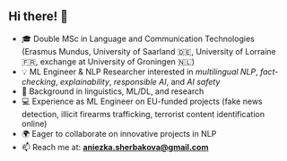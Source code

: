 <!--
**Aniezka/aniezka** is a ✨ _special_ ✨ repository because its `README.md` (this file) appears on your GitHub profile.
-->

## Hi there! 👋  
* 🎓 Double MSc in Language and Communication Technologies (Erasmus Mundus, University of Saarland 🇩🇪, University of Lorraine 🇫🇷, exchange at University of Groningen 🇳🇱)  
* 💡 ML Engineer & NLP Researcher interested in *multilingual NLP*, *fact-checking*, *explainability*, *responsible AI*, and *AI safety*  
* 🧠 Background in linguistics, ML/DL, and research  
* 💻 Experience as ML Engineer on EU-funded projects (fake news detection, illicit firearms trafficking, terrorist content identification online)  
* 🌍 Eager to collaborate on innovative projects in NLP  
* 📫 Reach me at: **aniezka.sherbakova@gmail.com**  
